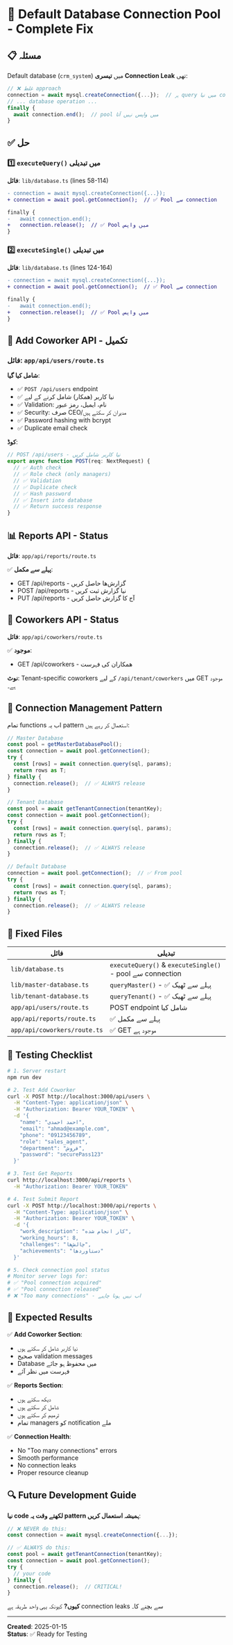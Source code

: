 # 🔧 Default Database Connection Pool - Complete Fix

## 📋 مسئلہ

Default database (`crm_system`) میں **تیسری Connection Leak** تھی:

```typescript
// ❌ غلط approach
connection = await mysql.createConnection({...});  // ہر query میں نیا connection
// ... database operation ...
finally {
  await connection.end();  // pool میں واپس نہیں آتا
}
```

## ✅ حل

### 1️⃣ `executeQuery()` میں تبدیلی

**فائل**: `lib/database.ts` (lines 58-114)

```diff
- connection = await mysql.createConnection({...});
+ connection = await pool.getConnection();  // ✅ Pool سے connection

finally {
-   await connection.end();
+   connection.release();  // ✅ Pool میں واپس
}
```

### 2️⃣ `executeSingle()` میں تبدیلی

**فائل**: `lib/database.ts` (lines 124-164)

```diff
- connection = await mysql.createConnection({...});
+ connection = await pool.getConnection();  // ✅ Pool سے connection

finally {
-   await connection.end();
+   connection.release();  // ✅ Pool میں واپس
}
```

## 🎯 Add Coworker API - تکمیل

### فائل: `app/api/users/route.ts`

**شامل کیا گیا**:
- ✅ `POST /api/users` endpoint
- ✅ نیا کاربر (همکار) شامل کرنے کے لیے
- ✅ Validation: نام، ایمیل، رمز عبور
- ✅ Security: صرف CEO/مدیران کر سکتے ہیں
- ✅ Password hashing with bcrypt
- ✅ Duplicate email check

**کوڈ**:
```typescript
// POST /api/users - نیا کاربر شامل کریں
export async function POST(req: NextRequest) {
  // ✅ Auth check
  // ✅ Role check (only managers)
  // ✅ Validation
  // ✅ Duplicate check
  // ✅ Hash password
  // ✅ Insert into database
  // ✅ Return success response
}
```

## 📊 Reports API - Status

**فائل**: `app/api/reports/route.ts`

✅ **پہلے سے مکمل**:
- GET /api/reports - گزارش‌ها حاصل کریں
- POST /api/reports - نیا گزارش ثبت کریں
- PUT /api/reports - آج کا گزارش حاصل کریں

## 🔄 Coworkers API - Status

**فائل**: `app/api/coworkers/route.ts`

✅ **موجود**:
- GET /api/coworkers - همکاران کی فہرست

**نوٹ**: Tenant-specific coworkers کے لیے `/api/tenant/coworkers` میں GET موجود ہے۔

## 🔐 Connection Management Pattern

تمام functions اب یہ pattern استعمال کر رہے ہیں:

```typescript
// Master Database
const pool = getMasterDatabasePool();
const connection = await pool.getConnection();
try {
  const [rows] = await connection.query(sql, params);
  return rows as T;
} finally {
  connection.release();  // ✅ ALWAYS release
}

// Tenant Database  
const pool = await getTenantConnection(tenantKey);
const connection = await pool.getConnection();
try {
  const [rows] = await connection.query(sql, params);
  return rows as T;
} finally {
  connection.release();  // ✅ ALWAYS release
}

// Default Database
connection = await pool.getConnection();  // ✅ From pool
try {
  const [rows] = await connection.query(sql, params);
  return rows as T;
} finally {
  connection.release();  // ✅ ALWAYS release
}
```

## 📝 Fixed Files

| فائل | تبدیلی |
|------|--------|
| `lib/database.ts` | `executeQuery()` & `executeSingle()` - pool سے connection |
| `lib/master-database.ts` | `queryMaster()` - ✅ پہلے سے ٹھیک |
| `lib/tenant-database.ts` | `queryTenant()` - ✅ پہلے سے ٹھیک |
| `app/api/users/route.ts` | POST endpoint شامل کیا |
| `app/api/reports/route.ts` | ✅ پہلے سے مکمل |
| `app/api/coworkers/route.ts` | ✅ GET موجود ہے |

## 🧪 Testing Checklist

```bash
# 1. Server restart
npm run dev

# 2. Test Add Coworker
curl -X POST http://localhost:3000/api/users \
  -H "Content-Type: application/json" \
  -H "Authorization: Bearer YOUR_TOKEN" \
  -d '{
    "name": "احمد احمدی",
    "email": "ahmad@example.com",
    "phone": "09123456789",
    "role": "sales_agent",
    "department": "فروش",
    "password": "securePass123"
  }'

# 3. Test Get Reports
curl http://localhost:3000/api/reports \
  -H "Authorization: Bearer YOUR_TOKEN"

# 4. Test Submit Report
curl -X POST http://localhost:3000/api/reports \
  -H "Content-Type: application/json" \
  -H "Authorization: Bearer YOUR_TOKEN" \
  -d '{
    "work_description": "کار انجام شده",
    "working_hours": 8,
    "challenges": "چالش‌ها",
    "achievements": "دستاورد‌ها"
  }'

# 5. Check connection pool status
# Monitor server logs for:
# ✅ "Pool connection acquired"
# ✅ "Pool connection released"
# ❌ "Too many connections" - اب نہیں ہونا چاہیے
```

## 🎯 Expected Results

✅ **Add Coworker Section**:
- نیا کاربر شامل کر سکتے ہوں
- صحیح validation messages
- Database میں محفوظ ہو جائے
- فہرست میں نظر آئے

✅ **Reports Section**:
- دیکھ سکتے ہوں
- شامل کر سکتے ہوں
- ترمیم کر سکتے ہوں
- تمام managers کو notification ملے

✅ **Connection Health**:
- No "Too many connections" errors
- Smooth performance
- No connection leaks
- Proper resource cleanup

## 🔍 Future Development Guide

**نیا code لکھتے وقت یہ pattern ہمیشہ استعمال کریں**:

```typescript
// ❌ NEVER do this:
const connection = await mysql.createConnection({...});

// ✅ ALWAYS do this:
const pool = await getTenantConnection(tenantKey);
const connection = await pool.getConnection();
try {
  // your code
} finally {
  connection.release();  // CRITICAL!
}
```

**کیوں?** کیونکہ یہی واحد طریقہ ہے connection leaks سے بچنے کا۔

---

**Created**: 2025-01-15  
**Status**: ✅ Ready for Testing